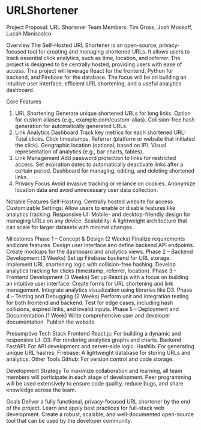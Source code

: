 # URLShortener

Project Proposal: URL Shortener
Team Members: Tim Gross, Josh Moskoff, Lucah Maniscalco

Overview
The Self-Hosted URL Shortener is an open-source, privacy-focused tool for creating and managing shortened URLs. It allows users to track essential click analytics, such as time, location, and referrer. The project is designed to be centrally hosted, providing users with ease of access.
This project will leverage React for the frontend, Python for backend, and Firebase for the database. The focus will be on building an intuitive user interface, efficient URL shortening, and a useful analytics dashboard.

Core Features
1. URL Shortening
Generate unique shortened URLs for long links.
Option for custom aliases (e.g., example.com/custom-alias).
Collision-free hash generation for automatically generated URLs.
2. Link Analytics Dashboard
Track key metrics for each shortened URL:
Total clicks.
Click timestamps.
Referrer (platform or website that initiated the click).
Geographic location (optional, based on IP).
Visual representation of analytics (e.g., bar charts, tables).
3. Link Management
Add password protection to links for restricted access.
Set expiration dates to automatically deactivate links after a certain period.
Dashboard for managing, editing, and deleting shortened links.
4. Privacy Focus
Avoid invasive tracking or reliance on cookies.
Anonymize location data and avoid unnecessary user data collection.

Notable Features
Self-Hosting: Centrally hosted website for access
Customizable Settings: Allow users to enable or disable features like analytics tracking.
Responsive UI: Mobile- and desktop-friendly design for managing URLs on any device.
Scalability: A lightweight architecture that can scale for larger datasets with minimal changes.

Milestones
Phase 1 – Concept & Design (2 Weeks)
Finalize requirements and core features.
Design user interface and define backend API endpoints.
Create mockups for the dashboard and analytics views.
Phase 2 – Backend Development (3 Weeks)
Set up Firebase backend for URL storage.
Implement URL shortening logic with collision-free hashing.
Develop analytics tracking for clicks (timestamp, referrer, location).
Phase 3 – Frontend Development (3 Weeks)
Set up React.js with a focus on building an intuitive user interface.
Create forms for URL shortening and link management.
Integrate analytics visualization using libraries like D3.
Phase 4 – Testing and Debugging (2 Weeks)
Perform unit and integration testing for both frontend and backend.
Test for edge cases, including hash collisions, expired links, and invalid inputs.
Phase 5 – Deployment and Documentation (1 Week)
Write comprehensive user and developer documentation.
Publish the website

Presumptive Tech Stack
Frontend
React.js: For building a dynamic and responsive UI.
D3: For rendering analytics graphs and charts.
Backend
FastAPI: For API development and server-side logic.
Hashlib: For generating unique URL hashes.
Firebase: A lightweight database for storing URLs and analytics.
Other Tools
Github: For version control and code storage.

Development Strategy
To maximize collaboration and learning, all team members will participate in each stage of development. Peer programming will be used extensively to ensure code quality, reduce bugs, and share knowledge across the team.

Goals
Deliver a fully functional, privacy-focused URL shortener by the end of the project.
Learn and apply best practices for full-stack web development.
Create a robust, scalable, and well-documented open-source tool that can be used by the developer community.



